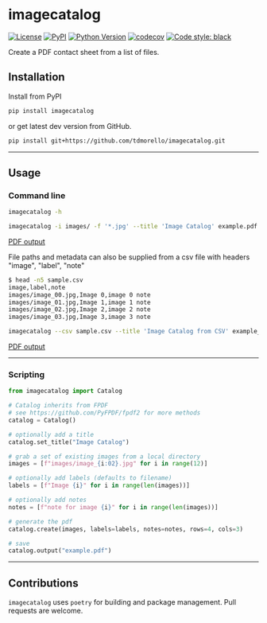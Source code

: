 # imagecatalog

[![License](https://img.shields.io/pypi/l/imagecatalog.svg?color=green)](https://github.com/tdmorello/imagecatalog/raw/main/LICENSE)
[![PyPI](https://img.shields.io/pypi/v/imagecatalog.svg?color=green)](https://pypi.org/project/imagecatalog)
[![Python Version](https://img.shields.io/pypi/pyversions/imagecatalog.svg?color=green)](https://python.org)
[![codecov](https://codecov.io/gh/tdmorello/imagecatalog/branch/main/graph/badge.svg)](https://codecov.io/gh/tdmorello/imagecatalog)
[![Code style: black](https://img.shields.io/badge/code%20style-black-000000.svg)](https://github.com/python/black)
<!-- [![tests](https://github.com/tdmorello/imagecoverage/workflows/tests/badge.svg)](https://github.com/tdmorello/imagecoverage/actions) -->


Create a PDF contact sheet from a list of files.

## Installation

Install from PyPI

```bash
pip install imagecatalog
```

or get latest dev version from GitHub.

```bash
pip install git+https://github.com/tdmorello/imagecatalog.git
```

---

## Usage

### Command line

```bash
imagecatalog -h
```

```bash
imagecatalog -i images/ -f '*.jpg' --title 'Image Catalog' example.pdf
```

[PDF output](https://github.com/tdmorello/imagecatalog/blob/main/resources/example.pdf)

File paths and metadata can also be supplied from a csv file with headers "image", "label", "note"

```bash
$ head -n5 sample.csv
image,label,note
images/image_00.jpg,Image 0,image 0 note
images/image_01.jpg,Image 1,image 1 note
images/image_02.jpg,Image 2,image 2 note
images/image_03.jpg,Image 3,image 3 note
```

```bash
imagecatalog --csv sample.csv --title 'Image Catalog from CSV' example_csv.pdf
```

[PDF output](https://github.com/tdmorello/imagecatalog/blob/main/resources/example.pdf)

---

### Scripting

```python
from imagecatalog import Catalog

# Catalog inherits from FPDF
# see https://github.com/PyFPDF/fpdf2 for more methods
catalog = Catalog()

# optionally add a title
catalog.set_title("Image Catalog")

# grab a set of existing images from a local directory
images = [f"images/image_{i:02}.jpg" for i in range(12)]

# optionally add labels (defaults to filename)
labels = [f"Image {i}" for i in range(len(images))]

# optionally add notes
notes = [f"note for image {i}" for i in range(len(images))]

# generate the pdf
catalog.create(images, labels=labels, notes=notes, rows=4, cols=3)

# save
catalog.output("example.pdf")
```

---

## Contributions

`imagecatalog` uses `poetry` for building and package management. Pull requests are welcome.
